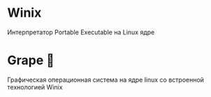 # Winix
Интерпретатор Portable Executable на Linux ядре
# Grape 🍇
Графическая операционная система на ядре linux со встроенной технологией Winix
